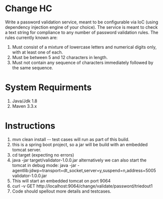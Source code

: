 # Change HC
Write a password validation service, meant to be configurable via IoC (using dependency injection engine of your choice). The service is meant to check a text string for compliance to any number of password validation rules. The rules currently known are: 

1) Must consist of a mixture of lowercase letters and numerical digits only, with at least one of each.
2) Must be between 5 and 12 characters in length. 
3) Must not contain any sequence of characters immediately followed by the same sequence. 

# System Requirments

1) Java/Jdk 1.8
2) Maven 3.3.x

# Instructions

1) mvn clean install 
   -- test cases will run as part of this build.
2) this is a spring boot project, so a jar will be build with an embedded tomcat server.
2) cd target (expecting no errors)
3) java -jar target/validator-1.0.0.jar
   alternatively we can also start the tomcat in debug mode:
   java -jar -agentlib:jdwp=transport=dt_socket,server=y,suspend=n,address=5005 validator-1.0.0.jar
4) This will start an embedded tomcat on port 9064
5) curl -v GET http://localhost:9064/change/validate/password/triedout1
6) Code should spellout more details and testcases.
